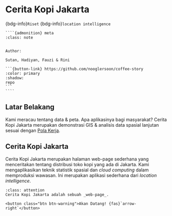 # Cerita Kopi Jakarta

{bdg-info}`Riset` {bdg-info}`location intelligence`


`````{margin}
````{admonition} meta
:class: note


Author: 

Sutan, Hadiyan, Fauzi & Rini

```{button-link} https://github.com/nooglersoon/coffee-story
:color: primary
:shadow:
repo
```
````
`````

## Latar Belakang

Kami meracau tentang data & peta. Apa aplikasinya bagi masyarakat? Cerita Kopi Jakarta merupakan demonstrasi GIS & analisis data spasial lanjutan sesuai dengan [Pola Kerja](../how_we_work).

## Cerita Kopi Jakarta

Cerita Kopi Jakarta merupakan halaman web-page sederhana yang menceritakan tentang distribusi toko kopi yang ada di Jakarta. Kami mengaplikasikan teknik statistik spasial dan _cloud computing_ dalam memproduksi wawasan. Ini merupakan aplikasi sederhana dari _location intelligence_.

```{admonition} Kunjungi
:class: attention
Cerita Kopi Jakarta adalah sebuah _web-page_.

<button class="btn btn-warning">Akan Datang! {fas}`arrow-right`</button>
```